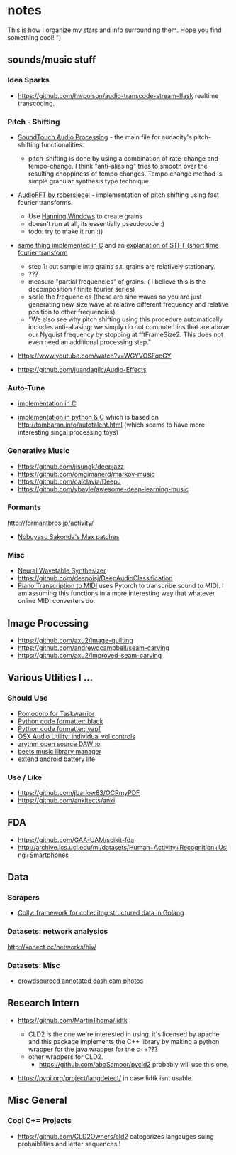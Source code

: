 # notes
This is how I organize my stars and info surrounding them. Hope you find something cool! ")

## sounds/music  stuff

### Idea Sparks
* https://github.com/hwpoison/audio-transcode-stream-flask realtime transcoding.


### Pitch - Shifting

* [SoundTouch Audio Processing](https://gitlab.com/soundtouch/soundtouch/-/blob/master/include/SoundTouch.h) - the main file for audacity's pitch-shifting functionalities.
  - pitch-shifting is done by using a combination of rate-change and tempo-change. I think "anti-aliasing" tries to smooth over the resulting choppiness of tempo changes. Tempo change method is simple granular synthesis type technique.

* [AudioFFT by robersiegel](https://github.com/robertsiegel/AudioFFT) - implementation of pitch shifting using fast fourier transforms.
    *   Use [Hanning Windows](https://numpy.org/doc/stable/reference/generated/numpy.hanning.html) to create grains
    *   doesn't run  at all, its essentially pseudocode :)
    *   todo: try to make it run :))
* [same thing implemented in C](https://sites.google.com/site/mikescoderama/pitch-shifting) and an [explanation of STFT (short time fourier transform](http://blogs.zynaptiq.com/bernsee/pitch-shifting-using-the-ft/)
    * step 1: cut sample into grains s.t. grains are relatively stationary.
    * ???
    * measure "partial frequencies" of grains. ( I believe this is the decomposition / finite fourier series)
    * scale the frequencies (these are sine waves so you are just generating new size wave at relative different frequency and relative position to other frequencies)
    * "We also see why pitch shifting using this procedure automatically includes anti-aliasing: we simply do not compute bins that are above our Nyquist frequency by stopping at fftFrameSize2. This does not even need an additional processing step."

* https://www.youtube.com/watch?v=WGYVOSFqcGY
* https://github.com/juandagilc/Audio-Effects


### Auto-Tune

* [implementation in C](https://github.com/dot-operator/Auto-Tuner)

* [implementation in python & C](https://github.com/ederwander/PyAutoTune) which is based on http://tombaran.info/autotalent.html (which seems to have more interesting singal processing toys)

### Generative Music

* https://github.com/jisungk/deepjazz
* https://github.com/omgimanerd/markov-music
* https://github.com/calclavia/DeepJ
* https://github.com/ybayle/awesome-deep-learning-music


### Formants

http://formantbros.jp/activity/

* [Nobuyasu Sakonda's Max patches](http://formantbros.jp/sako/download.html)

### Misc
* [Neural Wavetable Synthesizer](https://github.com/RichardYang40148/Neural_Wavetable_Synthesizer)
* https://github.com/despoisj/DeepAudioClassification
* [Piano Transcription to MIDI](https://github.com/bytedance/piano_transcription) uses Pytorch to transcribe sound to MIDI. I am assuming this functions in a more interesting way that whatever online MIDI converters do.

## Image Processing
* https://github.com/axu2/image-quilting
* https://github.com/andrewdcampbell/seam-carving
* https://github.com/axu2/improved-seam-carving

## Various Utlities I ...
### Should Use
* [Pomodoro for Taskwarrior](https://github.com/coddingtonbear/taskwarrior-pomodoro)
* [Python code formatter: black](https://github.com/psf/black)
* [Python code formatter; yapf](https://github.com/google/yapf)
* [OSX Audio Utility: individual vol controls](https://github.com/kyleneideck/BackgroundMusic)
* [zrythm open source DAW :o ](https://github.com/zrythm/zrythm)
* [beets music library manager](https://github.com/beetbox/beets)
* [extend android battery life](https://github.com/VR-25/acc)

### Use / Like
* https://github.com/jbarlow83/OCRmyPDF
* https://github.com/ankitects/anki

## FDA
* https://github.com/GAA-UAM/scikit-fda
* http://archive.ics.uci.edu/ml/datasets/Human+Activity+Recognition+Using+Smartphones


## Data
### Scrapers
 * [Colly: framework for collecitng structured data in Golang](https://github.com/gocolly/colly)

### Datasets: network analysics
http://konect.cc/networks/hiv/

### Datasets: Misc
 * [crowdsourced annotated dash cam photos](https://github.com/commaai/comma10k)

## Research Intern 
* https://github.com/MartinThoma/lidtk
  * CLD2 is the one we're interested in using. it's licensed by apache and this package implements the C++ library by making a python wrapper for the java wrapper for the c++???
  * other wrappers for CLD2.
    * https://github.com/aboSamoor/pycld2 probably will use this one.
 
* https://pypi.org/project/langdetect/ in case lidtk isnt usable.


## Misc General

### Cool C+= Projects 
* https://github.com/CLD2Owners/cld2 categorizes langauges suing probaiblities and letter sequences !
